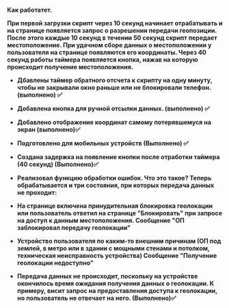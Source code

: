 <b>Как работатет.<b>

При первой загрузки скрипт через 10 секунд начинает отрабатывать и на странице появляется запрос о разрешении передачи геопозиции. После этого каждые 10 секунд в течении 50 секунд скрипт передает местоположение.
При удачном сборе данных о местоположении у пользователя на странице появляются его координаты. Через 40 секунд работы таймера появляется кнопка, нажав на которую происходит получение местоположения.

- Дбавлены таймер обратного отсчета к скрипту на одну минуту, чтобы не закрывали окно раньше или не блокировали телефон. (выполнено) ✅

- Добавлена кнопка для ручной отсылки данных. (выполнено) ✅

- Добавлено отображение координат самому потерявшемуся на экран (выполнено)✅

- Подготовлено для мобильных устройств (Выполнено) ✅

- Создана задержка на появление кнопки после отработки таймера (40 секунд) (Выполнено)✅

- Реализовал функцию обработки ошибок. Что это такое?
Теперь обрабатывается и три состояния, при которых передача данных не проходит:
- На странице включена принудительная блокировка геолокации или пользователь ответил на странице "Блокировать" при запросе на доступ к данным местоположения. Сообщение "ОП заблокировал передачу геолокации"
- Устройство пользователя по каким-то внешним причинам (ОП под землей, в метро или в здании с мощными стенами и потолком, техническая неисправность устройства) Сообщение "Получение геолокации недоступно"
- Передача данных не происходит, поскольку на устройстве окончилось время ожидания получения данных о геолокации. К примеру, висит запрос на предоставления доступа к геолокации, но пользователь не отвечает на него. (Выполнено)✅



